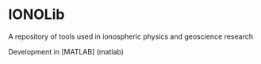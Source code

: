 # IONOLib
A repository of tools used in ionospheric physics and geoscience research

Development in [MATLAB] (matlab)
